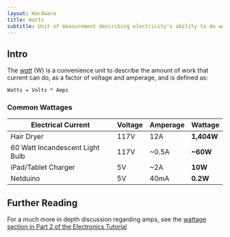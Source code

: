 ```yaml
---
layout: Hardware
title: Watts
subtitle: Unit of measurement describing electricity's ability to do work.
---
```


## Intro

The _[watt](https://en.wikipedia.org/wiki/Watt)_ (W) is a convenience unit to describe the amount of work that current can do, as a factor of voltage and amperage, and is defined as:

```
Watts = Volts * Amps
```

### Common Wattages

| Electrical Current              | Voltage | Amperage | Wattage    |
|---------------------------------|---------|----------|------------|
| Hair Dryer                      | 117V    | 12A      | **1,404W** |
| 60 Watt Incandescent Light Bulb | 117V    | ~0.5A    | **~60W**   |
| iPad/Tablet Charger             | 5V      | ~2A      | **10W**    |
| Netduino                        | 5V      | 40mA     | **0.2W**   |


## Further Reading
For a much more in depth discussion regarding amps, see the [wattage section in Part 2 of the Electronics Tutorial](/Hardware/Tutorials/Electronics/Part2/Wattage/)
